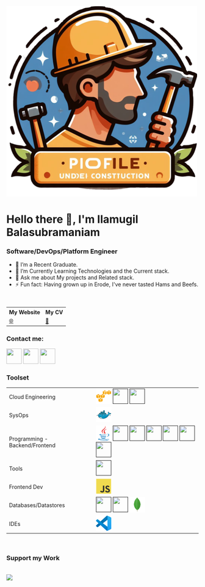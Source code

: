 
<a href=""><img src="https://github.com/mugil0095/My-Portfolio/blob/main/asset/Design.png" width="500" height="500" /></a>


# Hello there 👋, I'm Ilamugil Balasubramaniam

### Software/DevOps/Platform Engineer

- 🔭 I’m a Recent Graduate. 
- 🌱 I’m Currently Learning Technologies and the Current stack.
- 💬 Ask me about My projects and Related stack.
- ⚡ Fun fact: Having grown up in Erode, I've never tasted Hams and Beefs.

<br/>


<table>
    <tr>
        <th>My Website</th>
        <th>My CV</th>
    </tr>
    <tr>
        <td>
            <a href="https://mugil0095.github.io/My-Portfolio/">🌐</a>
        </td>
        <td>
            <a href="https://mugil0095.github.io/My-Portfolio/asset/Ilamugil Resume.pdf">📃</a>
        </td>
    </tr>
</table>



### Contact me:

<a href="https://"><img src="https://www.vectorlogo.zone/logos/instagram/instagram-icon.svg" width="40" height="40"/></a><!--
-->
<a href="https://www.linkedin.com/in//"><img src="https://www.vectorlogo.zone/logos/linkedin/linkedin-icon.svg" width="40" height="40"/></a>
<a href="https://www.pinterest.co.uk/"><img src="https://upload.vectorlogo.zone/logos/leetcode/images/87a6ef2b-56e7-42de-b43f-d9db8e40734e.svg" width="40" height="40"/></a>

### Toolset

<table>
    <tr>
        <td>Cloud Engineering</td>
        <td>
            <a href=""><img src="https://github.com/devicons/devicon/blob/v2.13.0/icons/amazonwebservices/amazonwebservices-original.svg" width="40" height="40"/></a>
            <a href=""><img src="https://www.vectorlogo.zone/logos/microsoft_azure/microsoft_azure-icon.svg" width="40" height="40"/></a>
            <a href=""><img src="https://www.vectorlogo.zone/logos/google_cloud/google_cloud-icon.svg" width="40" height="40"/></a>
            <!-- <a href=""><img src=""/></a>
            <a href=""><img src=""/></a> -->
        </td>
    </tr>
    <tr>
        <td>SysOps</td>
        <td>
            <a href=""><img src="https://github.com/devicons/devicon/blob/v2.13.0/icons/docker/docker-original.svg" width="40" height="40"/></a>
        </td>
    </tr>
    <tr>
        <td>Programming - Backend/Frontend</td>
        <td>
            <a href=""><img src="https://github.com/devicons/devicon/blob/v2.13.0/icons/java/java-original.svg" width="40" height="40"/></a>
            <a href=""><img src="https://www.vectorlogo.zone/logos/python/python-icon.svg" width="40" height="40"/></a>
            <a href=""><img src="https://www.vectorlogo.zone/logos/w3_html5/w3_html5-icon.svg" width="40" height="40"/></a>
            <a href=""><img src="https://www.vectorlogo.zone/logos/w3_css/w3_css-icon.svg" width="40" height="40"/></a>
            <a href=""><img src="https://cdn.worldvectorlogo.com/logos/javascript-1.svg" width="40" height="40"/></a>
            <a href=""><img src="https://www.svgrepo.com/show/331760/sql-database-generic.svg" width="40" height="40"/></a>
            <a href=""><img src="https://www.iconpacks.net/icons/free-icons-6/free-machine-learning-algorithm-icon-22213.png" width="40" height="40"/></a>
        </td>
    </tr>
    <tr>
        <td>Tools</td>
        <td>
            <a href=""><img src="https://www.vectorlogo.zone/logos/atlassian_jira/atlassian_jira-icon.svg" width="40" height="40"/></a>
        </td>
    </tr>
    <tr>
        <td>Frontend Dev</td>
        <td>
            <a href=""><img src="https://github.com/devicons/devicon/blob/v2.13.0/icons/javascript/javascript-original.svg" width="40" height="40"/></a>
        </td>
    </tr>
    <tr>
        <td>Databases/Datastores</td>
        <td>
            <a href=""><img src="https://www.vectorlogo.zone/logos/mysql/mysql-icon.svg" width="40" height="40"/></a>
            <a href=""><img src="https://user-images.githubusercontent.com/4249331/52232852-e2c4f780-28bd-11e9-835d-1e3cf3e43888.png" width="40" height="40"/></a>
            <a href=""><img src="https://github.com/devicons/devicon/blob/v2.13.0/icons/mongodb/mongodb-original.svg" width="40" height="40"/></a>
        </td>
    </tr>
    <tr>
        <td>IDEs</td>
        <td>
            <a href=""><img src="https://github.com/devicons/devicon/blob/v2.13.0/icons/vscode/vscode-original.svg" width="40" height="40"/></a>
    </tr>
</table>


<br/>

### Support my Work
<br/>
<a href=""><img src="https://www.vectorlogo.zone/logos/buymeacoffee/buymeacoffee-official.svg"/></a>
<br />

<!--
**colinbut/colinbut** is a ✨ _special_ ✨ repository because its `README.md` (this file) appears on your GitHub profile.

Here are some ideas to get you started:

- 🔭 I’m currently working on ...
- 🌱 I’m currently learning ...
- 👯 I’m looking to collaborate on ...
- 🤔 I’m looking for help with ...
- 💬 Ask me about ...
- 📫 How to reach me: ...
- 😄 Pronouns: ...
- ⚡ Fun fact: ...


<!--
**mugil0095/mugil0095** is a ✨ _special_ ✨ repository because its `README.md` (this file) appears on your GitHub profile.

Here are some ideas to get you started:

- 🔭 I’m currently working on ...
- 🌱 I’m currently learning ...
- 👯 I’m looking to collaborate on ...
- 🤔 I’m looking for help with ...
- 💬 Ask me about ...
- 📫 How to reach me: ...
- 😄 Pronouns: ...
- ⚡ Fun fact: ...
-->
